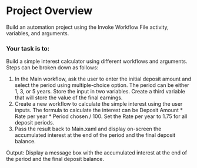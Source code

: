 # Project Overview

Build an automation project using the Invoke Workflow File activity, variables, and arguments.

### Your task is to:

Build a simple interest calculator using different workflows and arguments. Steps can be broken down as follows: 

1. In the Main workflow, ask the user to enter the initial deposit amount and select the period using multiple-choice option. The period can be either 1, 3, or 5 years. Store the input in two variables. Create a third variable that will store the value of the final earnings. 
2. Create a new workflow to calculate the simple interest using the user inputs. The formula to calculate the interest can be Deposit Amount * Rate per year * Period chosen / 100. Set the Rate per year to 1.75 for all deposit periods. 
3. Pass the result back to Main.xaml and display on-screen the accumulated interest at the end of the period and the final deposit balance.

Output: Display a message box with the accumulated interest at the end of the period and the final deposit balance. 
